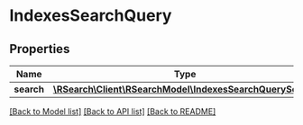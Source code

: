 # IndexesSearchQuery

## Properties
Name | Type | Description | Notes
------------ | ------------- | ------------- | -------------
**search** | [**\RSearch\Client\RSearchModel\IndexesSearchQuerySearch**](IndexesSearchQuerySearch.md) |  | 

[[Back to Model list]](../README.md#documentation-for-models) [[Back to API list]](../README.md#documentation-for-api-endpoints) [[Back to README]](../README.md)


